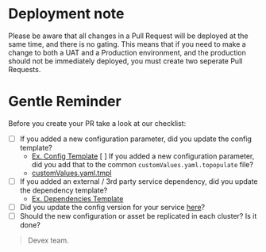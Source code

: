# Deployment note

Please be aware that all changes in a Pull Request will be deployed at the same time, and there is no gating.  This means that if you need to make a change to both a UAT and a Production environment, and the production should not be immediately deployed, you must create two seperate Pull Requests.

# Gentle Reminder
Before you create your PR take a look at our checklist:
- [ ] If you added a new configuration parameter, did you update the config template?
    * [Ex. Config Template](https://github.com/providenceinnovation/ecp-customer-config/blob/master/config/forq-account/v1/config.json.tmpl)
  [ ] If you added a new configuration parameter, did you add that to the common `customValues.yaml.topopulate` file?
    * [customValues.yaml.tmpl](https://github.com/providenceinnovation/ecp-customer-config/blob/master/config/common/customValues.yaml.topopulate)
- [ ] If you added an external / 3rd party service dependency, did you update the dependency template?
    * [Ex. Dependencies Template](https://github.com/providenceinnovation/ecp-customer-config/blob/master/config/forq-account/v1/dependencies.yaml.tmpl)
- [ ] Did you update the config version for your service [here](https://github.com/providenceinnovation/ecp-customer-config/blob/master/requirements-assets.yaml)?
- [ ] Should the new configuration or asset be replicated in each cluster? Is it done?

> Devex team.
